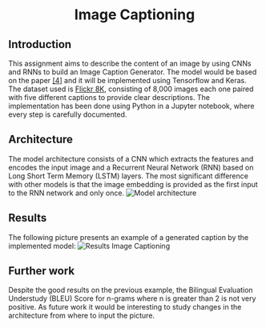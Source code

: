 <h1 align="center">Image Captioning</h1>




## Introduction
This assignment aims to describe the content of an image by using CNNs and RNNs to build an Image Caption Generator. The model would be based on the paper [[4]](https://arxiv.org/pdf/1411.4555.pdf) and it will be implemented using Tensorflow and Keras. The dataset used is [Flickr 8K](https://www.kaggle.com/adityajn105/flickr8k), consisting of 8,000 images each one paired with five different captions to provide clear descriptions. 
The implementation has been done using Python in a Jupyter notebook, where every step is carefully documented.

## Architecture
The model architecture consists of a CNN which extracts the features and encodes the input image and a Recurrent Neural Network (RNN) based on Long Short Term Memory (LSTM) layers. The most significant difference with other models is that the image embedding is provided as the first input to the RNN network and only once.
![Model architecture](docs/decoder.png)

## Results
The following picture presents an example of a generated caption by the implemented model:
![Results Image Captioning](docs/results-example.jpg)

## Further work
Despite the good results on the previous example, the Bilingual Evaluation Understudy (BLEU) Score for n-grams where n is greater than 2 is not very positive. As future work it would be interesting
to study changes in the architecture from where to input the picture.
